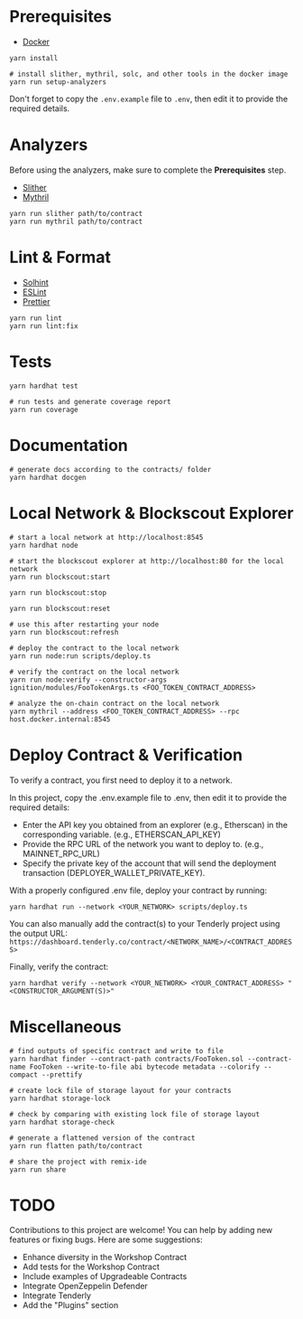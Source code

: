 # Prerequisites

- [Docker](https://github.com/docker)

```shell
yarn install
```

```shell
# install slither, mythril, solc, and other tools in the docker image
yarn run setup-analyzers
```

Don't forget to copy the `.env.example` file to `.env`, then edit it to provide the required details.

# Analyzers

Before using the analyzers, make sure to complete the **Prerequisites** step.

- [Slither](https://github.com/crytic/slither)
- [Mythril](https://github.com/Consensys/mythril)

```shell
yarn run slither path/to/contract
yarn run mythril path/to/contract
```

# Lint & Format

- [Solhint](https://github.com/protofire/solhint)
- [ESLint](https://github.com/eslint/eslint)
- [Prettier](https://github.com/prettier/prettier)

```shell
yarn run lint
yarn run lint:fix
```

# Tests

```shell
yarn hardhat test
```

```shell
# run tests and generate coverage report
yarn run coverage
```

# Documentation

```shell
# generate docs according to the contracts/ folder
yarn hardhat docgen
```

# Local Network & Blockscout Explorer

```shell
# start a local network at http://localhost:8545
yarn hardhat node
```

```shell
# start the blockscout explorer at http://localhost:80 for the local network
yarn run blockscout:start
```

```shell
yarn run blockscout:stop
```

```shell
yarn run blockscout:reset
```

```shell
# use this after restarting your node
yarn run blockscout:refresh
```

```shell
# deploy the contract to the local network
yarn run node:run scripts/deploy.ts
```

```shell
# verify the contract on the local network
yarn run node:verify --constructor-args ignition/modules/FooTokenArgs.ts <FOO_TOKEN_CONTRACT_ADDRESS>
```

```shell
# analyze the on-chain contract on the local network
yarn mythril --address <FOO_TOKEN_CONTRACT_ADDRESS> --rpc host.docker.internal:8545
```

# Deploy Contract & Verification

To verify a contract, you first need to deploy it to a network.

In this project, copy the .env.example file to .env, then edit it to provide the required details:

- Enter the API key you obtained from an explorer (e.g., Etherscan) in the corresponding variable. (e.g., ETHERSCAN_API_KEY)
- Provide the RPC URL of the network you want to deploy to. (e.g., MAINNET_RPC_URL)
- Specify the private key of the account that will send the deployment transaction (DEPLOYER_WALLET_PRIVATE_KEY).

With a properly configured .env file, deploy your contract by running:

```shell
yarn hardhat run --network <YOUR_NETWORK> scripts/deploy.ts
```

You can also manually add the contract(s) to your Tenderly project using the output URL:
`https://dashboard.tenderly.co/contract/<NETWORK_NAME>/<CONTRACT_ADDRESS>`

Finally, verify the contract:

```shell
yarn hardhat verify --network <YOUR_NETWORK> <YOUR_CONTRACT_ADDRESS> "<CONSTRUCTOR_ARGUMENT(S)>"
```

# Miscellaneous

```shell
# find outputs of specific contract and write to file
yarn hardhat finder --contract-path contracts/FooToken.sol --contract-name FooToken --write-to-file abi bytecode metadata --colorify --compact --prettify
```

```shell
# create lock file of storage layout for your contracts
yarn hardhat storage-lock
```

```shell
# check by comparing with existing lock file of storage layout
yarn hardhat storage-check
```

```shell
# generate a flattened version of the contract
yarn run flatten path/to/contract
```

```shell
# share the project with remix-ide
yarn run share
```

# TODO

Contributions to this project are welcome! You can help by adding new features or fixing bugs. Here are some suggestions:

- Enhance diversity in the Workshop Contract
- Add tests for the Workshop Contract
- Include examples of Upgradeable Contracts
- Integrate OpenZeppelin Defender
- Integrate Tenderly
- Add the "Plugins" section
